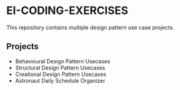 # EI-CODING-EXERCISES

This repository contains multiple design pattern use case projects.

## Projects

- Behavioural Design Pattern Usecases
- Structural Design Pattern Usecases
- Creational Design Pattern Usecases
- Astronaut Daily Schedule Organizer
